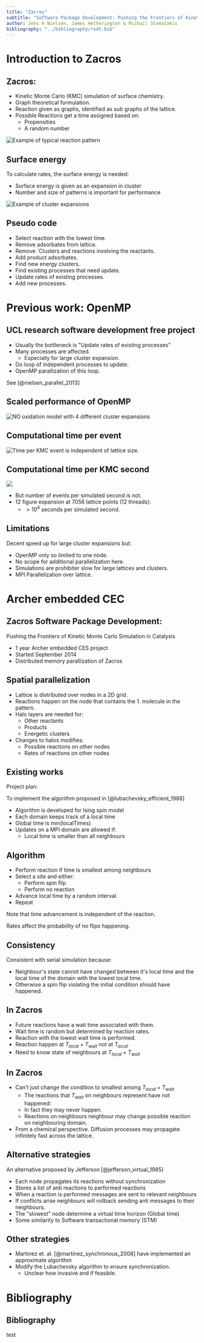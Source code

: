 ```yaml
---
title: "Zacros"
subtitle: "Software Package Development: Pushing the Frontiers of Kinetic Monte Carlo Simulation in Catalysis"
author: Jens H Nielsen, James Hetherington & Michail Stamatakis
bibliography: "../bibliography/rsdt.bib"
---
```


Introduction to Zacros
======================

Zacros:
-------

* Kinetic Monte Carlo (KMC) simulation of surface chemistry.
* Graph theoretical formulation.
* Reaction given as graphs, identified as sub graphs of the lattice.
* Possible Reactions get a time assigned based on:
    - Propensities
    - A random number

![Example of typical reaction pattern](assets/zacrosESCE/reactionCOOCO2.svg)

Surface energy
--------------

To calculate rates, the surface energy is needed:

* Surface energy is given as an expansion in cluster 
* Number and size of patterns is important for performance

![Example of cluster expansions](assets/zacrosESCE/clusterexpansion.svg)

Pseudo code
-----------

* Select reaction with the lowest time.
* Remove adsorbates from lattice. 
* Remove `Clusters and reactions involving the reactants.
* Add product adsorbates. 
* Find new energy clusters.
* Find existing processes that need update.
* Update rates of existing processes.
* Add new processes.

Previous work: OpenMP
=====================

UCL research software development free project
----------------------------------------------

* Usually the bottleneck is "Update rates of existing processes"
* Many processes are affected.
    - Especially for large cluster expansion.
* Do loop of independent processes to update.
* OpenMP parallization of this loop.

See [@nielsen_parallel_2013]

Scaled performance of OpenMP
----------------------------

![NO oxidation model with 4 different cluster expansions](assets/zacrosESCE/archer_intelO3_threds_scaling.png)


Computational time per event
----------------------------

![Time per KMC event is independent of lattice size.](assets/zacrosESCE/archer_intelO3_lattice_event_scaling.png)

Computational time per KMC second
---------------------------------

![](assets/zacrosESCE/archer_intelO3_lattice_scaling.png)

* But number of events per simulated second is not.
* 12 figure expansion at 7056 lattice points (12 threads):
    - $> 10^4$ seconds per simulated second.

Limitations
-----------

Decent speed up for large cluster expansions but:

* OpenMP only so limited to one node.
* No scope for additional parallelization here.
* Simulations are prohibiter slow for large lattices and clusters.
* MPI Parallelization over lattice.


Archer embedded CEC
===================

Zacros Software Package Development:
------------------------------------

Pushing the Frontiers of Kinetic Monte Carlo Simulation in Catalysis

* 1 year Archer embedded CES project
* Started September 2014
* Distributed memory parallization of Zacros


Spatial parallelization
-----------------------

* Lattice is distributed over nodes in a 2D grid.
* Reactions happen on the node that contains the 1. molecule in the pattern.
* Halo layers are needed for:
    - Other reactants
    - Products
    - Energetic clusters
* Changes to halos modifies:
    - Possible reactions on other nodes
    - Rates of reactions on other nodes


Existing works
--------------

Project plan:

To implement the algorithm proposed in [@lubachevsky_efficient_1988]


* Algorithm is developed for Ising spin model
* Each domain keeps track of a local time
* Global time is min(localTimes)
* Updates on a MPI domain are allowed if:
    - Local time is smaller than all neighbours

Algorithm
---------

* Perform reaction if time is smallest among neighbours
* Select a site and either:
    - Perform spin flip
    - Perform no reaction
* Advance local time by a random interval.
* Repeat


Note that time advancement is independent of the reaction.

Rates affect the probability of no flips happening.

Consistency
-----------

Consistent with serial simulation because:

* Neighbour's state cannot have changed between it's local time and the local time of the domain with the lowest local time.
* Otherwise a spin flip violating the initial condition should have happened.



In Zacros
---------


* Future reactions have a wait time associated with them.
* Wait time is random but determined by reaction rates.
* Reaction with the lowest wait time is performed.
* Reaction happen at $T_{local} + T_{wait}$ not at $T_{local}$
* Need to know state of neighbours at $T_{local} + T_{wait}$


In Zacros
---------

* Can't just change the condition to smallest among $T_{local} + T_{wait}$
    - The reactions that $T_{wait}$ on neighbours represent have not happened:
    - In fact they may never happen.
    - Reactions on neighbours neighbour may change possible reaction on neighbouring domain.
* From a chemical perspective. Diffusion processes may propagate infinitely fast across the lattice.

Alternative strategies
----------------------

An alternative proposed by Jefferson [@jefferson_virtual_1985] 

* Each node propagates its reactions without synchronization
* Stores a list of anti reactions to performed reactions
* When a reaction is performed messages are sent to relevant neighbours
* If conflicts arise neighbours will rollback sending anti messages to their neighbours. 
* The "slowest" node determine a virtual time horizon (Global time)
* Some similarity to Software transactional memory (STM)

Other strategies
----------------

* Martinez et. al. [@martinez_synchronous_2008] have implemented an approximate algorithm
* Modify the Lubachevsky algorithm to ensure synchronization.
    - Unclear how invasive and if feasible.



Bibliography
============

Bibliography
------------

test